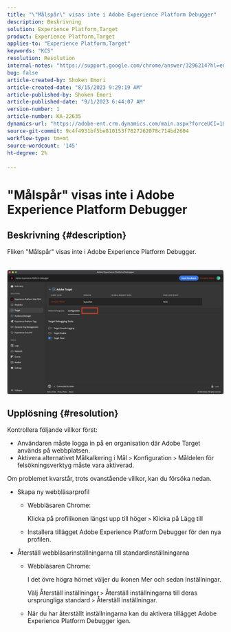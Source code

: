 ```yaml
---
title: "\"Målspår\" visas inte i Adobe Experience Platform Debugger"
description: Beskrivning
solution: Experience Platform,Target
product: Experience Platform,Target
applies-to: "Experience Platform,Target"
keywords: "KCS"
resolution: Resolution
internal-notes: "https://support.google.com/chrome/answer/3296214?hl=en"
bug: false
article-created-by: Shoken Emori
article-created-date: "8/15/2023 9:29:19 AM"
article-published-by: Shoken Emori
article-published-date: "9/1/2023 6:44:07 AM"
version-number: 1
article-number: KA-22635
dynamics-url: "https://adobe-ent.crm.dynamics.com/main.aspx?forceUCI=1&pagetype=entityrecord&etn=knowledgearticle&id=560d5134-4e3b-ee11-bdf4-6045bd006793"
source-git-commit: 9c4f4931bf5be810153f7827262078c714bd2604
workflow-type: tm+mt
source-wordcount: '145'
ht-degree: 2%

---
```


# &quot;Målspår&quot; visas inte i Adobe Experience Platform Debugger

## Beskrivning {#description}

Fliken &quot;Målspår&quot; visas inte i Adobe Experience Platform Debugger.
<br> <br><br>![](assets/___b530eefa-4f3b-ee11-bdf4-6045bd006793___.png)

## Upplösning {#resolution}


Kontrollera följande villkor först:

- Användaren måste logga in på en organisation där Adobe Target används på webbplatsen.
- Aktivera alternativet Målkalkering i Mål `>`  Konfiguration `>`  Måldelen för felsökningsverktyg måste vara aktiverad.


Om problemet kvarstår, trots ovanstående villkor, kan du försöka nedan.

- Skapa ny webbläsarprofil

   - Webbläsaren Chrome:

     Klicka på profilikonen längst upp till höger `>`  Klicka på Lägg till
   - Installera tillägget Adobe Experience Platform Debugger för den nya profilen.


- Återställ webbläsarinställningarna till standardinställningarna

   - Webbläsaren Chrome:

     I det övre högra hörnet väljer du ikonen Mer och sedan Inställningar.

     Välj Återställ inställningar `>`  Återställ inställningarna till deras ursprungliga standard `>`  Återställ inställningar.
   - När du har återställt inställningarna kan du aktivera tillägget Adobe Experience Platform Debugger igen.



